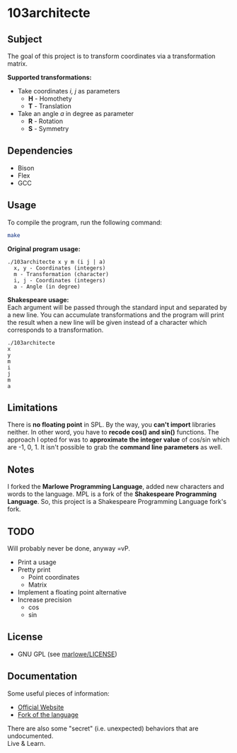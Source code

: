 # 103architecte

Subject
-------
The goal of this project is to transform coordinates via a transformation
matrix.

__Supported transformations:__
 * Take coordinates _i, j_ as parameters
   * __H__ - Homothety
   * __T__ - Translation
 * Take an angle _a_ in degree as parameter
   * __R__ - Rotation
   * __S__ - Symmetry

Dependencies
------------
 * Bison
 * Flex
 * GCC

Usage
-----
To compile the program, run the following command:
```bash
make
```

__Original program usage:__
```
./103architecte x y m (i j | a)
  x, y - Coordinates (integers)
  m - Transformation (character)
  i, j - Coordinates (integers)
  a - Angle (in degree)
```

__Shakespeare usage:__  
Each argument will be passed through the standard input and separated by
a new line. You can accumulate transformations and the program will print
the result when a new line will be given instead of a character which
corresponds to a transformation.
```
./103architecte
x
y
m
i
j
m
a

```

Limitations
-----------
There is **no floating point** in SPL. By the way, you **can't import**
libraries neither. In other word, you have to **recode cos() and sin()**
functions. The approach I opted for was to **approximate the integer value**
of cos/sin which are -1, 0, 1. It isn't possible to grab the **command line
parameters** as well.

Notes
-----
I forked the **Marlowe Programming Language**, added new characters and words
to the language. MPL is a fork of the **Shakespeare Programming Language**.
So, this project is a Shakespeare Programming Language fork's fork.

TODO
----
Will probably never be done, anyway =vP.
 * Print a usage
 * Pretty print
   * Point coordinates
   * Matrix
 * Implement a floating point alternative
 * Increase precision
   * cos
   * sin

License
-------
 * GNU GPL (see [marlowe/LICENSE](https://github.com/payet-s/103architecte/blob/master/marlowe/LICENSE))

Documentation
-------------
Some useful pieces of information:
 * [Official Website](http://shakespearelang.sourceforge.net/report/shakespeare/)
 * [Fork of the language](http://stackoverflow.com/questions/1948372/compiling-and-executing-the-shakespeare-programming-language-translator-spl2c-on)

There are also some "secret" (i.e. unexpected) behaviors that are undocumented.  
Live & Learn.

